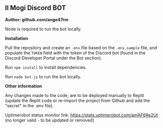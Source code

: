 ## Il Mogi Discord BOT

**Author: github.com/ange47rm**

Node is required to run the bot locally.

**Installation**

Pull the repository and create an `.env` file based on the `.env.sample` file, and populate the `TOKEN` field with the token of the Discord bot (found in the Discord Developer Portal under the Bot section).

Run `npm install` to install dependencies.

Run `node bot.js` to run the bot locally.

**Other information**

Any changes made to the code, are to be deployed manually to Replit (update the Replit code or re-import the project from Github and add the "secret" in the .env file).

Uptimerobot status monitor link: https://stats.uptimerobot.com/amAF6Re2Ut (no longer valid - to be updated or removed)
